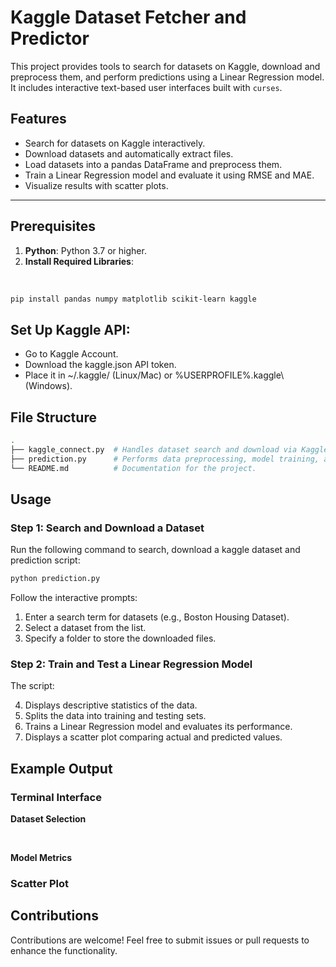 # Kaggle Dataset Fetcher and Predictor

This project provides tools to search for datasets on Kaggle, download and preprocess them, and perform predictions using a Linear Regression model. It includes interactive text-based user interfaces built with `curses`.

## Features

- Search for datasets on Kaggle interactively.
- Download datasets and automatically extract files.
- Load datasets into a pandas DataFrame and preprocess them.
- Train a Linear Regression model and evaluate it using RMSE and MAE.
- Visualize results with scatter plots.

---

## Prerequisites

1. **Python**: Python 3.7 or higher.
2. **Install Required Libraries**:
<br>
   
   ```bash
   pip install pandas numpy matplotlib scikit-learn kaggle
   ```

## Set Up Kaggle API:

- Go to Kaggle Account.
- Download the kaggle.json API token.
- Place it in ~/.kaggle/ (Linux/Mac) or %USERPROFILE%\.kaggle\ (Windows).

## File Structure
```bash
.
├── kaggle_connect.py  # Handles dataset search and download via Kaggle API.
├── prediction.py      # Performs data preprocessing, model training, and visualization.
└── README.md          # Documentation for the project.
```

## Usage

### Step 1: Search and Download a Dataset

Run the following command to search, download a kaggle dataset and prediction script:
```bash
python prediction.py
```
Follow the interactive prompts:

1. Enter a search term for datasets (e.g., Boston Housing Dataset).
2. Select a dataset from the list.
3. Specify a folder to store the downloaded files.

### Step 2: Train and Test a Linear Regression Model
The script:

4. Displays descriptive statistics of the data.
5. Splits the data into training and testing sets.
6. Trains a Linear Regression model and evaluates its performance.
7. Displays a scatter plot comparing actual and predicted values.

## Example Output
### Terminal Interface
**Dataset Selection**

<br>

**Model Metrics**

### Scatter Plot

## Contributions

Contributions are welcome! Feel free to submit issues or pull requests to enhance the functionality.